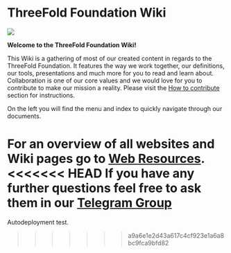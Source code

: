 # ThreeFold Foundation Wiki

![](https://images.unsplash.com/photo-1495364037436-fed1ba81ad3e?ixlib=rb-0.3.5&ixid=eyJhcHBfaWQiOjEyMDd9&s=655ce70e725522ae583a940359ce8260&auto=format&fit=crop&w=1655&q=80)

**Welcome to the ThreeFold Foundation Wiki!**

This Wiki is a gathering of most of our created content in regards to the ThreeFold Foundation.
It features the way we work together, our definitions, our tools, presentations and much more for you to read and learn about.
Collaboration is one of our core values and we would love for you to contribute to make our mission a reality. Please visit the [How to contribute](https://threefoldfoundation.github.io/info_foundation/#/collaboration/contributing_in_agile_org) section for instructions.

On the left you will find the menu and index to quickly navigate through our documents.

For an overview of all websites and Wiki pages go to [Web Resources](https://threefoldfoundation.github.io/info_foundation/#/web_resources/README).
<<<<<<< HEAD
If you have any further questions feel free to ask them in our [Telegram Group](https://t.me/threefoldtoken_chat)
=======

Autodeployment test.
>>>>>>> a9a6e1e2d43a617c4cf923e1a6a8bc9fca9bfd82
